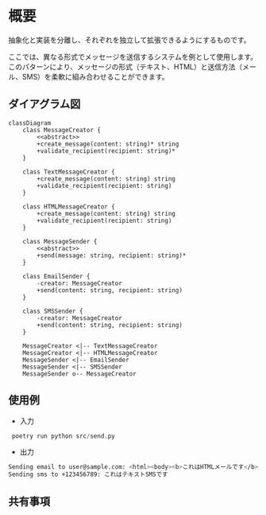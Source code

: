 # 概要

抽象化と実装を分離し、それぞれを独立して拡張できるようにするものです。

ここでは、異なる形式でメッセージを送信するシステムを例として使用します。このパターンにより、メッセージの形式（テキスト、HTML）と送信方法（メール、SMS）を柔軟に組み合わせることができます。

## ダイアグラム図

```mermaid
classDiagram
    class MessageCreator {
        <<abstract>>
        +create_message(content: string)* string
        +validate_recipient(recipient: string)*
    }

    class TextMessageCreator {
        +create_message(content: string) string
        +validate_recipient(recipient: string)
    }

    class HTMLMessageCreator {
        +create_message(content: string) string
        +validate_recipient(recipient: string)
    }

    class MessageSender {
        <<abstract>>
        +send(message: string, recipient: string)*
    }

    class EmailSender {
        -creator: MessageCreator
        +send(content: string, recipient: string)
    }

    class SMSSender {
        -creator: MessageCreator
        +send(content: string, recipient: string)
    }

    MessageCreator <|-- TextMessageCreator
    MessageCreator <|-- HTMLMessageCreator
    MessageSender <|-- EmailSender
    MessageSender <|-- SMSSender
    MessageSender o-- MessageCreator
```

## 使用例

* 入力

```python
 poetry run python src/send.py
```

* 出力

```sh
Sending email to user@sample.com: <html><body><b>これはHTMLメールです</b></body></html>
Sending sms to +123456789: これはテキストSMSです
```

## 共有事項
